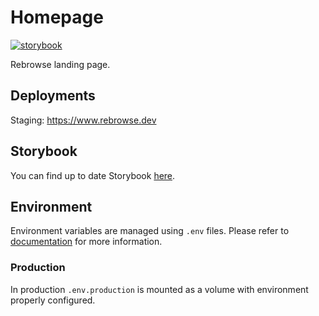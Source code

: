 # Homepage

[![storybook](https://raw.githubusercontent.com/storybookjs/brand/master/badge/badge-storybook.svg)](https://homepage.storybook.rebrowse.dev/index.html)

Rebrowse landing page.

## Deployments

Staging: https://www.rebrowse.dev

## Storybook

You can find up to date Storybook [here](https://homepage.storybook.rebrowse.dev/index.html).

## Environment

Environment variables are managed using `.env` files.
Please refer to [documentation](https://nextjs.org/docs/basic-features/environment-variables) for more information.

### Production

In production `.env.production` is mounted as a volume with environment properly configured.
